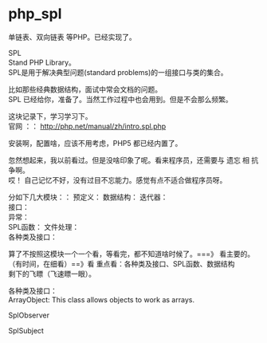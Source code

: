 # php_spl
单链表、双向链表 等PHP。已经实现了。


SPL  
Stand PHP  Library。  
SPL是用于解决典型问题(standard problems)的一组接口与类的集合。

比如那些经典数据结构，面试中常会文档的问题。  
SPL 已经给你，准备了。当然工作过程中也会用到。但是不会那么频繁。  

这块记录下，学习学习下。  
官网  ：： http://php.net/manual/zh/intro.spl.php

安装啊，配置啥，应该不用考虑，PHP5 都已经内置了。 

忽然想起来，我以前看过。但是没啥印象了呢。看来程序员，还需要与 遗忘 相 抗争啊。  
哎！ 自己记忆不好，没有过目不忘能力。感觉有点不适合做程序员呀。  


分如下几大模块：：
预定义：
数据结构：
迭代器：  
接口：  
异常：  
SPL函数：
文件处理：  
各种类及接口：


算了不按照这模块一个一个看，等看完，都不知道啥时候了。===》 看主要的。（有时间，在细看）==》看 重点看：各种类及接口、SPL函数、数据结构  
剩下的飞瞟（飞速瞟一眼）。

各种类及接口：  
ArrayObject: This class allows objects to work as arrays.

SplObserver

SplSubject
